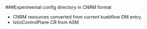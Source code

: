 ###Experimental config directory in CNRM format

* CNRM resources converted from current kuebflow DM entry.
* IstioControlPlane CR from ASM